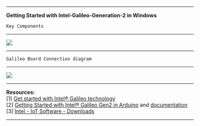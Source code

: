 ***
<b>Getting Started with Intel-Galileo-Generation-2 in Windows</b>
```
Key Components
```
***
![](http://static.generation-robots.com/img/cms/Galileo/xComposants,P20cles,P20de,P20la,P20carte,P20Arduino,P20Intel,P20Galileo.png.pagespeed.ic._jzk8Z2kLV.jpg)
***
```
Galileo Board Connection diagram
```
***
![](https://www.arduino.cc/en/uploads/ArduinoCertified/GalileoGen2Schema.png)
***
<b>Resources:</b><br>
[1] <a href="https://software.intel.com/en-us/iot/library/galileo-getting-started">Get started with Intel® Galileo technology</a><br>
[2] <a href="https://www.arduino.cc/en/Guide/IntelGalileoGen2">Getting Started with Intel® Galileo Gen2 in Arduino</a> and <a href="https://www.arduino.cc/en/ArduinoCertified/IntelGalileoGen2">documentation</a><br>
[3] <a href="https://software.intel.com/en-us/iot/downloads">Intel - IoT Software - Downloads</a><br>
***
